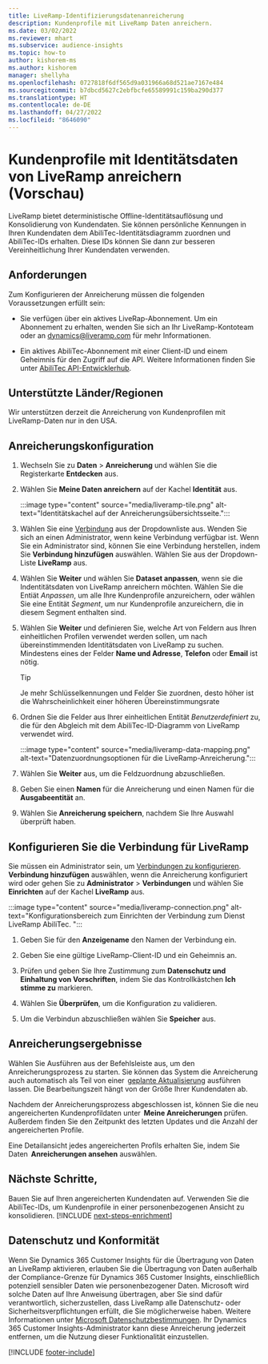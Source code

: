 ```yaml
---
title: LiveRamp-Identifizierungsdatenanreicherung
description: Kundenprofile mit LiveRamp Daten anreichern.
ms.date: 03/02/2022
ms.reviewer: mhart
ms.subservice: audience-insights
ms.topic: how-to
author: kishorem-ms
ms.author: kishorem
manager: shellyha
ms.openlocfilehash: 0727818f6df565d9a031966a68d521ae7167e484
ms.sourcegitcommit: b7dbcd5627c2ebfbcfe65589991c159ba290d377
ms.translationtype: HT
ms.contentlocale: de-DE
ms.lasthandoff: 04/27/2022
ms.locfileid: "8646090"
---
```

# <a name="enrich-customer-profiles-with-identity-data-from-liveramp-preview"></a>Kundenprofile mit Identitätsdaten von LiveRamp anreichern (Vorschau) 

LiveRamp bietet deterministische Offline-Identitätsauflösung und Konsolidierung von Kundendaten. Sie können persönliche Kennungen in Ihren Kundendaten dem AbiliTec-Identitätsdiagramm zuordnen und AbiliTec-IDs erhalten. Diese IDs können Sie dann zur besseren Vereinheitlichung Ihrer Kundendaten verwenden. 

## <a name="prerequisites"></a>Anforderungen 

Zum Konfigurieren der Anreicherung müssen die folgenden Voraussetzungen erfüllt sein: 

- Sie verfügen über ein aktives LiveRap-Abonnement. Um ein Abonnement zu erhalten, wenden Sie sich an Ihr LiveRamp-Kontoteam oder an [dynamics@liveramp.com](mailto:dynamics@liveramp.com) für mehr Informationen.   

- Ein aktives AbiliTec-Abonnement mit einer Client-ID und einem Geheimnis für den Zugriff auf die API. Weitere Informationen finden Sie unter [AbiliTec API-Entwicklerhub](https://developers.liveramp.com/abilitec-api/). 

## <a name="supported-countriesregions"></a>Unterstützte Länder/Regionen 

Wir unterstützen derzeit die Anreicherung von Kundenprofilen mit LiveRamp-Daten nur in den USA. 

## <a name="configure-the-enrichment"></a>Anreicherungskonfiguration 

1. Wechseln Sie zu **Daten** > **Anreicherung** und wählen Sie die Registerkarte **Entdecken** aus. 

1. Wählen Sie **Meine Daten anreichern** auf der Kachel **Identität** aus. 

   :::image type="content" source="media/liveramp-tile.png" alt-text="Identitätskachel auf der Anreicherungsübersichtsseite.":::

1. Wählen Sie eine [Verbindung](connections.md) aus der Dropdownliste aus. Wenden Sie sich an einen Administrator, wenn keine Verbindung verfügbar ist. Wenn Sie ein Administrator sind, können Sie eine Verbindung herstellen, indem Sie **Verbindung hinzufügen** auswählen. Wählen Sie aus der Dropdown-Liste **LiveRamp** aus. 

1. Wählen Sie **Weiter** und wählen Sie **Dataset anpassen**, wenn sie die Indentitätsdaten von LiveRamp anreichern möchten. Wählen Sie die Entiät *Anpassen*, um alle Ihre Kundenprofile anzureichern, oder wählen Sie eine Entität *Segment*, um nur Kundenprofile anzureichern, die in diesem Segment enthalten sind. 

1. Wählen Sie **Weiter** und definieren Sie, welche Art von Feldern aus Ihren einheitlichen Profilen verwendet werden sollen, um nach übereinstimmenden Identitätsdaten von LiveRamp zu suchen. Mindestens eines der Felder **Name und Adresse**, **Telefon** oder **Email** ist nötig. 

   > [!TIP]
   > Je mehr Schlüsselkennungen und Felder Sie zuordnen, desto höher ist die Wahrscheinlichkeit einer höheren Übereinstimmungsrate 

1. Ordnen Sie die Felder aus Ihrer einheitlichen Entität *Benutzerdefiniert* zu,  die für den Abgleich mit dem AbiliTec-ID-Diagramm von LiveRamp verwendet wird. 

   :::image type="content" source="media/liveramp-data-mapping.png" alt-text="Datenzuordnungsoptionen für die LiveRamp-Anreicherung.":::

1. Wählen Sie **Weiter** aus, um die Feldzuordnung abzuschließen. 

1. Geben Sie einen **Namen** für die Anreicherung und einen Namen für die **Ausgabeentität** an. 

1. Wählen Sie **Anreicherung speichern**, nachdem Sie Ihre Auswahl überprüft haben. 

## <a name="configure-the-connection-for-liveramp"></a>Konfigurieren Sie die Verbindung für LiveRamp 

Sie müssen ein Administrator sein, um [Verbindungen zu konfigurieren](connections.md). **Verbindung hinzufügen** auswählen, wenn die Anreicherung konfiguriert wird oder gehen Sie zu **Administrator** > **Verbindungen** und wählen Sie **Einrichten** auf der Kachel **LiveRamp** aus. 

:::image type="content" source="media/liveramp-connection.png" alt-text="Konfigurationsbereich zum Einrichten der Verbindung zum Dienst LiveRamp AbiliTec. ":::

1. Geben Sie für den **Anzeigename** den Namen der Verbindung ein. 

1. Geben Sie eine gültige LiveRamp-Client-ID und ein Geheimnis an. 

1. Prüfen und geben Sie Ihre Zustimmung zum **Datenschutz und Einhaltung von Vorschriften**, indem Sie das Kontrollkästchen **Ich stimme zu** markieren. 

1. Wählen Sie **Überprüfen**, um die Konfiguration zu validieren. 

1. Um die Verbindun abzuschließen wählen Sie **Speicher** aus. 

## <a name="enrichment-results"></a>Anreicherungsergebnisse 

Wählen Sie Ausführen aus der Befehlsleiste aus, um den Anreicherungsprozess zu starten. Sie können das System die Anreicherung auch automatisch als Teil von einer  [geplante Aktualisierung](system.md#schedule-tab) ausführen lassen. Die Bearbeitungszeit hängt von der Größe Ihrer Kundendaten ab. 

Nachdem der Anreicherungsprozess abgeschlossen ist, können Sie die neu angereicherten Kundenprofildaten unter  **Meine Anreicherungen** prüfen. Außerdem finden Sie den Zeitpunkt des letzten Updates und die Anzahl der angereicherten Profile. 

Eine Detailansicht jedes angereicherten Profils erhalten Sie, indem Sie Daten  **Anreicherungen ansehen** auswählen. 

## <a name="next-steps"></a>Nächste Schritte,

Bauen Sie auf Ihren angereicherten Kundendaten auf. Verwenden Sie die AbiliTec-IDs, um Kundenprofile in einer personenbezogenen Ansicht zu konsolidieren. 
[!INCLUDE [next-steps-enrichment](includes/next-steps-enrichment.md)]

## <a name="data-privacy-and-compliance"></a>Datenschutz und Konformität 

Wenn Sie Dynamics 365 Customer Insights für die Übertragung von Daten an LiveRamp aktivieren, erlauben Sie die Übertragung von Daten außerhalb der Compliance-Grenze für Dynamics 365 Customer Insights, einschließlich potenziell sensibler Daten wie personenbezogener Daten. Microsoft wird solche Daten auf Ihre Anweisung übertragen, aber Sie sind dafür verantwortlich, sicherzustellen, dass LiveRamp alle Datenschutz- oder Sicherheitsverpflichtungen erfüllt, die Sie möglicherweise haben. Weitere Informationen unter [Microsoft Datenschutzbestimmungen](https://go.microsoft.com/fwlink/?linkid=396732). Ihr Dynamics 365 Customer Insights-Administrator kann diese Anreicherung jederzeit entfernen, um die Nutzung dieser Funktionalität einzustellen. 


[!INCLUDE [footer-include](includes/footer-banner.md)]

